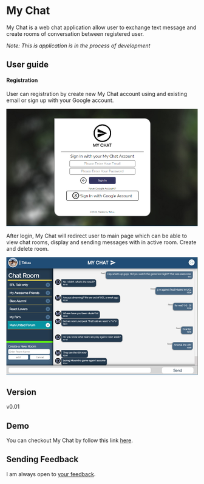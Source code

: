 # My Chat
My Chat is a web chat application allow user to exchange text message and create rooms of conversation between registered user.

*Note: This is application is in the process of development*

## User guide

#### Registration
User can registration by create new My Chat account using and existing email or sign up with your Google account.

![](public/assets/mychat-01.jpg)

After login, My Chat will redirect user to main page which can be able to view chat rooms, display and sending messages with in active room. Create and delete room.

![](public/assets/mychat-02.jpg)

## Version
v0.01

## Demo
You can checkout My Chat by follow this link [here](https://tatuu-mychat.netlify.com). 

## Sending Feedback
I am always open to [your feedback](https://github.com/bakhumhlea/My-Chat-React/issues).
